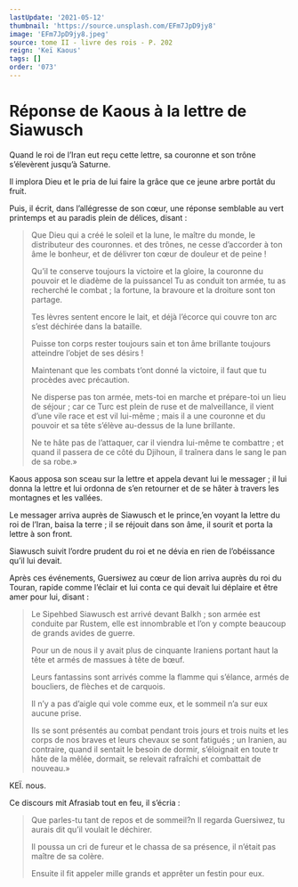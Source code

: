 ```yaml
---
lastUpdate: '2021-05-12'
thumbnail: 'https://source.unsplash.com/EFm7JpD9jy8'
image: 'EFm7JpD9jy8.jpeg'
source: tome II - livre des rois - P. 202
reign: 'Keï Kaous'
tags: []
order: '073'
---
```


# Réponse de Kaous à la lettre de Siawusch

Quand le roi de l’Iran eut reçu cette lettre, sa couronne et son trône s’élevèrent jusqu’à Saturne.

Il implora Dieu et le pria de lui faire la grâce que ce jeune arbre portât du fruit.

Puis, il écrit, dans l’allégresse de son cœur, une réponse semblable au vert printemps et au paradis plein de délices, disant :

> Que Dieu qui a créé le soleil et la lune, le maître du monde, le distributeur des couronnes. et des trônes, ne cesse d’accorder à ton âme le bonheur, et de délivrer ton cœur de douleur et de peine !
>
> Qu’il te conserve toujours la victoire et la gloire, la couronne du pouvoir et le diadème de la puissancel Tu as conduit ton armée, tu as recherché le combat ; la fortune, la bravoure et la droiture sont ton partage.
>
> Tes lèvres sentent encore le lait, et déjà l’écorce qui couvre ton arc s’est déchirée dans la bataille.
>
> Puisse ton corps rester toujours sain et ton âme brillante toujours atteindre l’objet de ses désirs !
>
> Maintenant que les combats t’ont donné la victoire, il faut que tu procèdes avec précaution.
>
> Ne disperse pas ton armée, mets-toi en marche et prépare-toi un lieu de séjour ; car ce Turc est plein de ruse et de malveillance, il vient d’une vile race et est vil lui-même ; mais il a une couronne et du pouvoir et sa tête s’élève au-dessus de la lune brillante.
>
> Ne te hâte pas de l’attaquer, car il viendra lui-même te combattre ; et quand il passera de ce côté du Djihoun, il traînera dans le sang le pan de sa robe.»

Kaous apposa son sceau sur la lettre et appela devant lui le messager ; il lui donna la lettre et lui ordonna de s’en retourner et de se hâter à travers les montagnes et les vallées.

Le messager arriva auprès de Siawusch et le prince,’en voyant la lettre du roi de l’Iran, baisa la terre ; il se réjouit dans son âme, il sourit et porta la lettre à son front.

Siawusch suivit l’ordre prudent du roi et ne dévia en rien de l’obéissance qu’il lui devait.

Après ces événements, Guersiwez au cœur de lion arriva auprès du roi du Touran, rapide comme l’éclair et lui conta ce qui devait lui déplaire et être amer pour lui, disant :

> Le Sipehbed Siawusch est arrivé devant Balkh ; son armée est conduite par Rustem, elle est innombrable et l’on y compte beaucoup de grands avides de guerre.
>
> Pour un de nous il y avait plus de cinquante Iraniens portant haut la tête et armés de massues à tête de bœuf.
>
> Leurs fantassins sont arrivés comme la flamme qui s’élance, armés de boucliers, de flèches et de carquois.
>
> Il n’y a pas d’aigle qui vole comme eux, et le sommeil n’a sur eux aucune prise.
>
> Ils se sont présentés au combat pendant trois jours et trois nuits et les corps de nos braves et leurs chevaux se sont fatigués ; un Iranien, au contraire, quand il sentait le besoin de dormir, s’éloignait en toute tr hâte de la mêlée, dormait, se relevait rafraîchi et combattait de nouveau.»

KEÏ. nous.

Ce discours mit Afrasiab tout en feu, il s’écria :

> Que parles-tu tant de repos et de sommeil?n Il regarda Guersiwez, tu aurais dit qu’il voulait le déchirer.
>
> Il poussa un cri de fureur et le chassa de sa présence, il n’était pas maître de sa colère.
>
> Ensuite il fit appeler mille grands et apprêter un festin pour eux.
